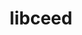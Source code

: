 ---
title: "libceed"
layout: cache
categories: [package, develop-2025-04-06]
meta: {"compilers": ["gcc@11.4.0", "intel-oneapi-compilers@2025.1.0"], "num_specs": 9, "num_specs_by_stack": {"e4s": 4, "e4s-neoverse-v2": 2, "e4s-oneapi": 1, "e4s-rocm-external": 2, "root": 9}, "oss": ["ubuntu22.04"], "platforms": ["linux"], "stacks": ["e4s", "e4s-neoverse-v2", "e4s-oneapi", "e4s-rocm-external", "root"], "targets": ["neoverse_v2", "x86_64_v3"], "versions": ["0.12.0"]}
spec_details: [{"compiler": "gcc@11.4.0", "hash": "4thei4wmc3e5qbo65syq6klucmyonv4p", "os": "ubuntu22.04", "platform": "linux", "size": "-", "stacks": ["e4s", "root"], "target": "x86_64_v3", "variants": ["build_system=makefile", "+cuda", "cuda_arch:=80", "~debug", "~libxsmm", "~magma", "~occa", "~rocm"], "versions": ["0.12.0"]}, {"compiler": "gcc@11.4.0", "hash": "k6rcwtzsr4sfudhvk2cxz2b2mf5rbm2q", "os": "ubuntu22.04", "platform": "linux", "size": "-", "stacks": ["e4s-rocm-external", "root"], "target": "x86_64_v3", "variants": ["amdgpu_target:=gfx908", "build_system=makefile", "~cuda", "~debug", "~libxsmm", "~magma", "~occa", "+rocm"], "versions": ["0.12.0"]}, {"compiler": "gcc@11.4.0", "hash": "khsqm6dya4quwbhx3ntdyys3hktmr47q", "os": "ubuntu22.04", "platform": "linux", "size": "-", "stacks": ["e4s-rocm-external", "root"], "target": "x86_64_v3", "variants": ["amdgpu_target:=gfx90a", "build_system=makefile", "~cuda", "~debug", "~libxsmm", "~magma", "~occa", "+rocm"], "versions": ["0.12.0"]}, {"compiler": "gcc@11.4.0", "hash": "qr2h4g5ntsc2rno7hxba34reomz2lc46", "os": "ubuntu22.04", "platform": "linux", "size": "-", "stacks": ["e4s-neoverse-v2", "root"], "target": "neoverse_v2", "variants": ["build_system=makefile", "~cuda", "~debug", "~libxsmm", "~magma", "~occa", "~rocm"], "versions": ["0.12.0"]}, {"compiler": "gcc@11.4.0", "hash": "rvbg5bq6y44xaftlxgsashum7t3owsuu", "os": "ubuntu22.04", "platform": "linux", "size": "-", "stacks": ["e4s-neoverse-v2", "root"], "target": "neoverse_v2", "variants": ["build_system=makefile", "+cuda", "cuda_arch:=90", "~debug", "~libxsmm", "~magma", "~occa", "~rocm"], "versions": ["0.12.0"]}, {"compiler": "gcc@11.4.0", "hash": "tmk2uj4mndhzf6b5cyh22fpzlnrulyvp", "os": "ubuntu22.04", "platform": "linux", "size": "-", "stacks": ["e4s", "root"], "target": "x86_64_v3", "variants": ["build_system=makefile", "+cuda", "cuda_arch:=90", "~debug", "~libxsmm", "~magma", "~occa", "~rocm"], "versions": ["0.12.0"]}, {"compiler": "intel-oneapi-compilers@2025.1.0", "hash": "vdkehdverbk2xc6bjdezasmuekj7ejen", "os": "ubuntu22.04", "platform": "linux", "size": "-", "stacks": ["e4s-oneapi", "root"], "target": "x86_64_v3", "variants": ["build_system=makefile", "~cuda", "~debug", "~libxsmm", "~magma", "~occa", "~rocm"], "versions": ["0.12.0"]}, {"compiler": "gcc@11.4.0", "hash": "vtv3vheeregtn4zak5qhpdrbjb5ajq5e", "os": "ubuntu22.04", "platform": "linux", "size": "-", "stacks": ["e4s", "root"], "target": "x86_64_v3", "variants": ["build_system=makefile", "~cuda", "~debug", "~libxsmm", "~magma", "~occa", "~rocm"], "versions": ["0.12.0"]}, {"compiler": "gcc@11.4.0", "hash": "wb7fdvkhhdecwmjuqdjfoikfxugzn2ho", "os": "ubuntu22.04", "platform": "linux", "size": "-", "stacks": ["e4s", "root"], "target": "x86_64_v3", "variants": ["amdgpu_target:=gfx90a", "build_system=makefile", "~cuda", "~debug", "~libxsmm", "~magma", "~occa", "+rocm"], "versions": ["0.12.0"]}]
---